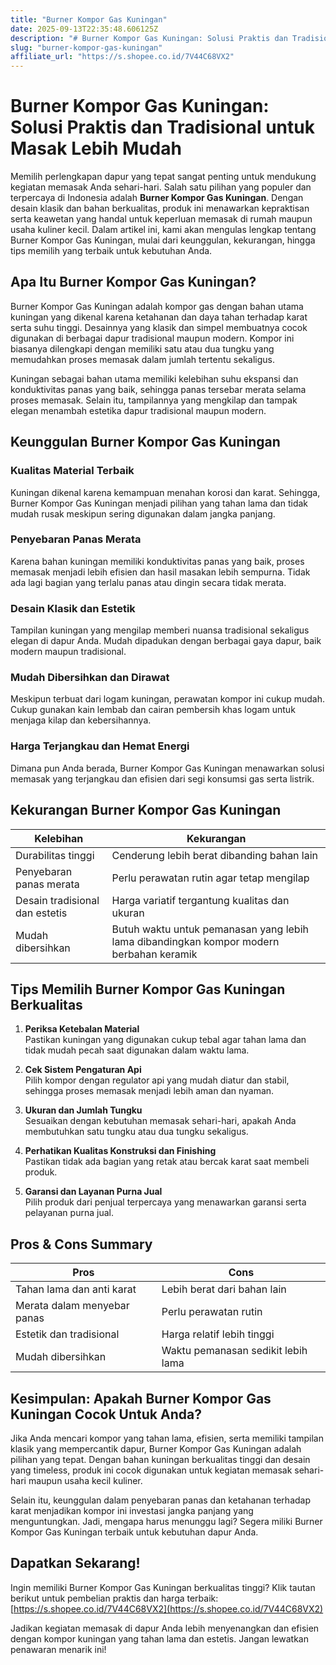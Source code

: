 ```yaml
---
title: "Burner Kompor Gas Kuningan"
date: 2025-09-13T22:35:48.606125Z
description: "# Burner Kompor Gas Kuningan: Solusi Praktis dan Tradisional untuk Masak Lebih Mudah..."
slug: "burner-kompor-gas-kuningan"
affiliate_url: "https://s.shopee.co.id/7V44C68VX2"
---
```

# Burner Kompor Gas Kuningan: Solusi Praktis dan Tradisional untuk Masak Lebih Mudah

Memilih perlengkapan dapur yang tepat sangat penting untuk mendukung kegiatan memasak Anda sehari-hari. Salah satu pilihan yang populer dan terpercaya di Indonesia adalah **Burner Kompor Gas Kuningan**. Dengan desain klasik dan bahan berkualitas, produk ini menawarkan kepraktisan serta keawetan yang handal untuk keperluan memasak di rumah maupun usaha kuliner kecil. Dalam artikel ini, kami akan mengulas lengkap tentang Burner Kompor Gas Kuningan, mulai dari keunggulan, kekurangan, hingga tips memilih yang terbaik untuk kebutuhan Anda.

## Apa Itu Burner Kompor Gas Kuningan?

Burner Kompor Gas Kuningan adalah kompor gas dengan bahan utama kuningan yang dikenal karena ketahanan dan daya tahan terhadap karat serta suhu tinggi. Desainnya yang klasik dan simpel membuatnya cocok digunakan di berbagai dapur tradisional maupun modern. Kompor ini biasanya dilengkapi dengan memiliki satu atau dua tungku yang memudahkan proses memasak dalam jumlah tertentu sekaligus.

Kuningan sebagai bahan utama memiliki kelebihan suhu ekspansi dan konduktivitas panas yang baik, sehingga panas tersebar merata selama proses memasak. Selain itu, tampilannya yang mengkilap dan tampak elegan menambah estetika dapur tradisional maupun modern.

## Keunggulan Burner Kompor Gas Kuningan

### Kualitas Material Terbaik

Kuningan dikenal karena kemampuan menahan korosi dan karat. Sehingga, Burner Kompor Gas Kuningan menjadi pilihan yang tahan lama dan tidak mudah rusak meskipun sering digunakan dalam jangka panjang.

### Penyebaran Panas Merata

Karena bahan kuningan memiliki konduktivitas panas yang baik, proses memasak menjadi lebih efisien dan hasil masakan lebih sempurna. Tidak ada lagi bagian yang terlalu panas atau dingin secara tidak merata.

### Desain Klasik dan Estetik

Tampilan kuningan yang mengilap memberi nuansa tradisional sekaligus elegan di dapur Anda. Mudah dipadukan dengan berbagai gaya dapur, baik modern maupun tradisional.

### Mudah Dibersihkan dan Dirawat

Meskipun terbuat dari logam kuningan, perawatan kompor ini cukup mudah. Cukup gunakan kain lembab dan cairan pembersih khas logam untuk menjaga kilap dan kebersihannya.

### Harga Terjangkau dan Hemat Energi

Dimana pun Anda berada, Burner Kompor Gas Kuningan menawarkan solusi memasak yang terjangkau dan efisien dari segi konsumsi gas serta listrik.

## Kekurangan Burner Kompor Gas Kuningan

| Kelebihan | Kekurangan |
|------------|--------------|
| Durabilitas tinggi | Cenderung lebih berat dibanding bahan lain |
| Penyebaran panas merata | Perlu perawatan rutin agar tetap mengilap |
| Desain tradisional dan estetis | Harga variatif tergantung kualitas dan ukuran |
| Mudah dibersihkan | Butuh waktu untuk pemanasan yang lebih lama dibandingkan kompor modern berbahan keramik |

## Tips Memilih Burner Kompor Gas Kuningan Berkualitas

1. **Periksa Ketebalan Material**  
Pastikan kuningan yang digunakan cukup tebal agar tahan lama dan tidak mudah pecah saat digunakan dalam waktu lama.

2. **Cek Sistem Pengaturan Api**  
Pilih kompor dengan regulator api yang mudah diatur dan stabil, sehingga proses memasak menjadi lebih aman dan nyaman.

3. **Ukuran dan Jumlah Tungku**  
Sesuaikan dengan kebutuhan memasak sehari-hari, apakah Anda membutuhkan satu tungku atau dua tungku sekaligus.

4. **Perhatikan Kualitas Konstruksi dan Finishing**  
Pastikan tidak ada bagian yang retak atau bercak karat saat membeli produk.

5. **Garansi dan Layanan Purna Jual**  
Pilih produk dari penjual terpercaya yang menawarkan garansi serta pelayanan purna jual.

## Pros & Cons Summary

| Pros                            | Cons                                |
|---------------------------------|-------------------------------------|
| Tahan lama dan anti karat       | Lebih berat dari bahan lain       |
| Merata dalam menyebar panas     | Perlu perawatan rutin            |
| Estetik dan tradisional        | Harga relatif lebih tinggi       |
| Mudah dibersihkan               | Waktu pemanasan sedikit lebih lama |

## Kesimpulan: Apakah Burner Kompor Gas Kuningan Cocok Untuk Anda?

Jika Anda mencari kompor yang tahan lama, efisien, serta memiliki tampilan klasik yang mempercantik dapur, Burner Kompor Gas Kuningan adalah pilihan yang tepat. Dengan bahan kuningan berkualitas tinggi dan desain yang timeless, produk ini cocok digunakan untuk kegiatan memasak sehari-hari maupun usaha kecil kuliner.

Selain itu, keunggulan dalam penyebaran panas dan ketahanan terhadap karat menjadikan kompor ini investasi jangka panjang yang menguntungkan. Jadi, mengapa harus menunggu lagi? Segera miliki Burner Kompor Gas Kuningan terbaik untuk kebutuhan dapur Anda.

## Dapatkan Sekarang!

Ingin memiliki Burner Kompor Gas Kuningan berkualitas tinggi? Klik tautan berikut untuk pembelian praktis dan harga terbaik: [https://s.shopee.co.id/7V44C68VX2](https://s.shopee.co.id/7V44C68VX2)

Jadikan kegiatan memasak di dapur Anda lebih menyenangkan dan efisien dengan kompor kuningan yang tahan lama dan estetis. Jangan lewatkan penawaran menarik ini!